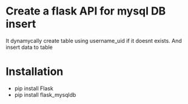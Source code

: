 # Create a flask API for mysql DB insert
 
It dynamycally create table using username_uid if it doesnt exists. And insert data to table
 
# Installation
 - pip install Flask
 - pip install flask_mysqldb

 
